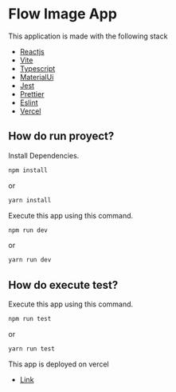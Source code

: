 # Flow Image App

This application is made with the following stack

- [Reactjs](https://react.dev/)
- [Vite](https://vitejs.dev/)
- [Typescript](https://react.dev/)
- [MaterialUi](https://mui.com/material-ui/)
- [Jest](https://jestjs.io/)
- [Prettier](https://prettier.io/)
- [Eslint](https://eslint.org/)
- [Vercel](https://vercel.com/)

## How do run proyect?

Install Dependencies.

```sh
npm install
```

or

```sh
yarn install
```

Execute this app using this command.

```sh
npm run dev
```

or

```sh
yarn run dev
```

## How do execute test?

Execute this app using this command.

```sh
npm run test
```

or

```sh
yarn run test
```

This app is deployed on vercel

- [Link](https://multi-step-form-eight-theta.vercel.app/)

